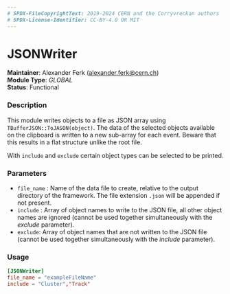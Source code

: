 ```yaml
---
# SPDX-FileCopyrightText: 2019-2024 CERN and the Corryvreckan authors
# SPDX-License-Identifier: CC-BY-4.0 OR MIT
---
```

# JSONWriter
**Maintainer**: Alexander Ferk (<alexander.ferk@cern.ch>)  
**Module Type**: *GLOBAL*  
**Status**: Functional

### Description
This module writes objects to a file as JSON array using `TBufferJSON::ToJASON(object)`. The data of the selected objects available on the clipboard is written to a new sub-array for each event. Beware that this results in a flat structure unlike the root file.

With `include` and `exclude` certain object types can be selected to be printed.

### Parameters
* `file_name` : Name of the data file to create, relative to the output directory of the framework. The file extension `.json` will be appended if not present.
* `include` : Array of object names to write to the JSON file, all other object names are ignored (cannot be used together simultaneously with the *exclude* parameter).
* `exclude`: Array of object names that are not written to the JSON file (cannot be used together simultaneously with the *include* parameter).

### Usage
```toml
[JSONWriter]
file_name = "exampleFileName"
include = "Cluster","Track"

```
